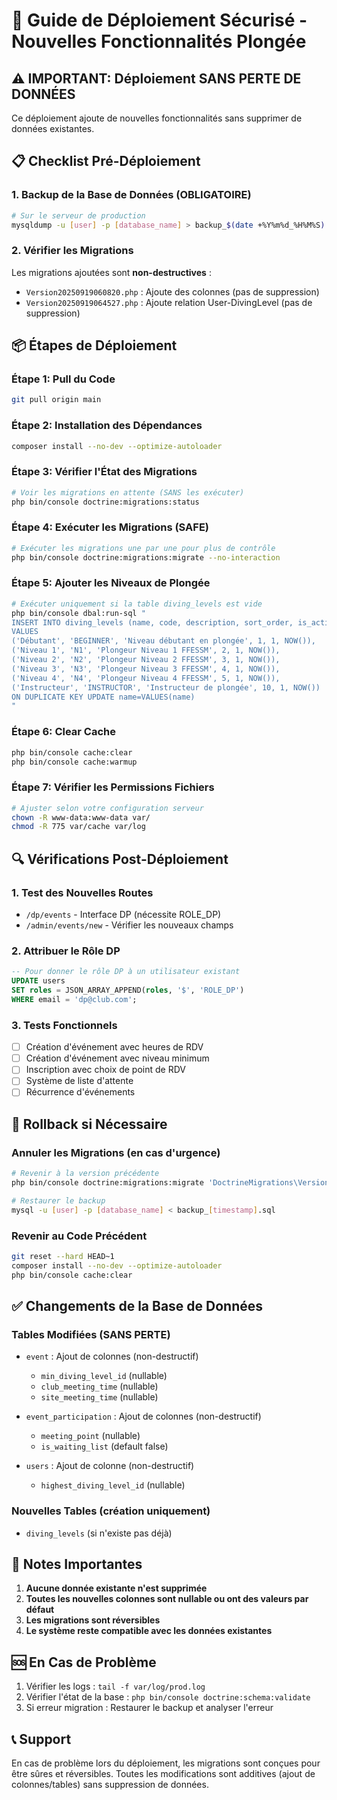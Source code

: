 # 🚀 Guide de Déploiement Sécurisé - Nouvelles Fonctionnalités Plongée

## ⚠️ IMPORTANT: Déploiement SANS PERTE DE DONNÉES

Ce déploiement ajoute de nouvelles fonctionnalités sans supprimer de données existantes.

## 📋 Checklist Pré-Déploiement

### 1. Backup de la Base de Données (OBLIGATOIRE)
```bash
# Sur le serveur de production
mysqldump -u [user] -p [database_name] > backup_$(date +%Y%m%d_%H%M%S).sql
```

### 2. Vérifier les Migrations
Les migrations ajoutées sont **non-destructives** :
- `Version20250919060820.php` : Ajoute des colonnes (pas de suppression)
- `Version20250919064527.php` : Ajoute relation User-DivingLevel (pas de suppression)

## 📦 Étapes de Déploiement

### Étape 1: Pull du Code
```bash
git pull origin main
```

### Étape 2: Installation des Dépendances
```bash
composer install --no-dev --optimize-autoloader
```

### Étape 3: Vérifier l'État des Migrations
```bash
# Voir les migrations en attente (SANS les exécuter)
php bin/console doctrine:migrations:status
```

### Étape 4: Exécuter les Migrations (SAFE)
```bash
# Exécuter les migrations une par une pour plus de contrôle
php bin/console doctrine:migrations:migrate --no-interaction
```

### Étape 5: Ajouter les Niveaux de Plongée
```bash
# Exécuter uniquement si la table diving_levels est vide
php bin/console dbal:run-sql "
INSERT INTO diving_levels (name, code, description, sort_order, is_active, created_at)
VALUES
('Débutant', 'BEGINNER', 'Niveau débutant en plongée', 1, 1, NOW()),
('Niveau 1', 'N1', 'Plongeur Niveau 1 FFESSM', 2, 1, NOW()),
('Niveau 2', 'N2', 'Plongeur Niveau 2 FFESSM', 3, 1, NOW()),
('Niveau 3', 'N3', 'Plongeur Niveau 3 FFESSM', 4, 1, NOW()),
('Niveau 4', 'N4', 'Plongeur Niveau 4 FFESSM', 5, 1, NOW()),
('Instructeur', 'INSTRUCTOR', 'Instructeur de plongée', 10, 1, NOW())
ON DUPLICATE KEY UPDATE name=VALUES(name)
"
```

### Étape 6: Clear Cache
```bash
php bin/console cache:clear
php bin/console cache:warmup
```

### Étape 7: Vérifier les Permissions Fichiers
```bash
# Ajuster selon votre configuration serveur
chown -R www-data:www-data var/
chmod -R 775 var/cache var/log
```

## 🔍 Vérifications Post-Déploiement

### 1. Test des Nouvelles Routes
- `/dp/events` - Interface DP (nécessite ROLE_DP)
- `/admin/events/new` - Vérifier les nouveaux champs

### 2. Attribuer le Rôle DP
```sql
-- Pour donner le rôle DP à un utilisateur existant
UPDATE users
SET roles = JSON_ARRAY_APPEND(roles, '$', 'ROLE_DP')
WHERE email = 'dp@club.com';
```

### 3. Tests Fonctionnels
- [ ] Création d'événement avec heures de RDV
- [ ] Création d'événement avec niveau minimum
- [ ] Inscription avec choix de point de RDV
- [ ] Système de liste d'attente
- [ ] Récurrence d'événements

## 🔄 Rollback si Nécessaire

### Annuler les Migrations (en cas d'urgence)
```bash
# Revenir à la version précédente
php bin/console doctrine:migrations:migrate 'DoctrineMigrations\Version20250917120011' --no-interaction

# Restaurer le backup
mysql -u [user] -p [database_name] < backup_[timestamp].sql
```

### Revenir au Code Précédent
```bash
git reset --hard HEAD~1
composer install --no-dev --optimize-autoloader
php bin/console cache:clear
```

## ✅ Changements de la Base de Données

### Tables Modifiées (SANS PERTE)
- `event` : Ajout de colonnes (non-destructif)
  - `min_diving_level_id` (nullable)
  - `club_meeting_time` (nullable)
  - `site_meeting_time` (nullable)

- `event_participation` : Ajout de colonnes (non-destructif)
  - `meeting_point` (nullable)
  - `is_waiting_list` (default false)

- `users` : Ajout de colonne (non-destructif)
  - `highest_diving_level_id` (nullable)

### Nouvelles Tables (création uniquement)
- `diving_levels` (si n'existe pas déjà)

## 📝 Notes Importantes

1. **Aucune donnée existante n'est supprimée**
2. **Toutes les nouvelles colonnes sont nullable ou ont des valeurs par défaut**
3. **Les migrations sont réversibles**
4. **Le système reste compatible avec les données existantes**

## 🆘 En Cas de Problème

1. Vérifier les logs : `tail -f var/log/prod.log`
2. Vérifier l'état de la base : `php bin/console doctrine:schema:validate`
3. Si erreur migration : Restaurer le backup et analyser l'erreur

## 📞 Support

En cas de problème lors du déploiement, les migrations sont conçues pour être sûres et réversibles.
Toutes les modifications sont additives (ajout de colonnes/tables) sans suppression de données.